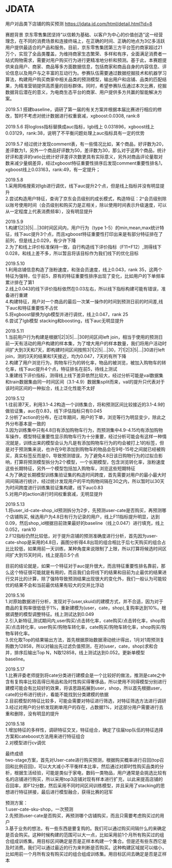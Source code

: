 # JDATA
用户对品类下店铺的购买预测 https://jdata.jd.com/html/detail.html?id=8<br/>

赛题背景
京东零售集团坚持“以信赖为基础、以客户为中心的价值创造”这一经营理念，在不同的消费场景和连接终端上，在正确的时间、正确的地点为3亿多活跃用户提供最适合的产品和服务。目前，京东零售集团第三方平台签约商家超过21万个，实现了全品类覆盖，为维持商家生态繁荣、多样和有序，全面满足消费者一站式购物需求，需要对用户购买行为进行更精准地分析和预测。基于此，本赛题提供来自用户、商家、商品等多方面数据信息，包括商家和商品自身的内容信息、评论信息以及用户与之丰富的互动行为。参赛队伍需要通过数据挖掘技术和机器学习算法，构建用户购买商家中相关品类的预测模型，输出用户和店铺、品类的匹配结果，为精准营销提供高质量的目标群体。同时，希望参赛队伍通过本次比赛，挖掘数据背后潜在的意义，为电商生态平台的商家、用户提供多方共赢的智能解决方案。<br/>

2019.5.1 搭建baseline，调研了第一届的有关方案并根据本届比赛进行相应的修改，暂时不考虑对统计数据进行权重衰减，xgboost:0.0308, rank:8<br/>

2019.5.6 将logloss指标替换成auc指标，lgb线上 0.031896，xgboost线上0.03129，rank:38，说明了不平衡问题处理上auc指标具有一定的优势<br/>

2019.5.7 经过统计发现comment表，有一些情况比如，某个商品，好评数为20，差评数为1，另外一个商品好评数为50，差评数为30，那么对于这两个商品，统计好评和差评的ratio比统计好评差评次数更具有实际意义，另外对商品评论量取对数来减少量纲差异，经过xgboost特征重要性排序后发现comment重要性排名1，xgboost线上0.03163，rank:49，有一定提升；

2019.5.8 <br/>
1.采用网格搜索对lgb进行调优，线下auc提升2个点，但是线上指标并没有明显提升<br/>
2.尝试构造用户特征，查询了京东会员级别的成长模式，构造特征：2^会员级别除以账号使用时间（会员级别和购买力是正相关，除以使用时间表示升级速度，可以从一定程度上代表消费频率），没有明显提升<br/>

2019.5.9 <br/>
1.构建1|2|3|5|...|30时间区间内，用户行为（type 1-5）的min,mean,max统计特征，线下auc提升3个点，而且xgboost特征重要性打印出来是有部分特征排在了前列，但是线上0.029，有少许下降<br/>
2.为了和线上评价标准保持一致，自行构造线下评价指标（F11+F12）,测得线下0.028，和线上差不多，所以暂且将该目标作为我们线下的优化目标<br/>

2019.5.10 <br/>
1.利用店铺信息构造了涨粉速度，和涨会员速度，线上0.043，rank 35，这两个特征为强特，位于前5，原有的特征重要性排序出现了变化，比如用户的下单频率累计排在了第1<br/>
2.线上0.043的线下评价指标依然在0.03左右，所以线下指标构建可能有错误，准备进行重建<br/>
4.构建特征，用户对一个商品的最后一次某一操作的时间到预测日前的时间差,线下auc和特征重要性不占优<br/>
5.将xgboost替换为lgb模型并进行调优，线上0.047，rank 25<br/>
6.尝试了lgb模型 stacking和boosting，线下auc无明显提升<br/>

2019.5.11 <br/>
1.当前用户行为构建是根据1|2|3|5|...|30时间区间left join，相当于使用的预测日前一天有活动的用户构建的样本集，为了增大用户的样本数量，我们将用户活动时间扩大到3天和7天，即构建时间区间按照3|1|2|5|...|30，7|1|2|3|5|...|30进行left join，测的3天的结果和1天接近，均为0.047，7天的有所下降<br/>
2.构建了用户浏览行为，购物车行为的转化率，物品的被浏览，被加入购物车的转化率，线下auc提升4个点，特征排名在前5，待线上测试<br/>
3.重建线下评价指标，测得线上线下差异依然比较大，经过分析可能是val数据集和train数据集由同一时间区间（3.1-4.9）数据集split而来，val的提升只代表对于该时间区间的一种拟合，线上泛化性能不太好<br/>

2019.5.12 <br/>
1.往前滑7天，利用3.1-4.2构造一个训练集合，将和预测区间比较接近的3.1-4.9的做验证集，auc在0.83，线下评估指标只有0.045<br/>
2.分析了action的分布，在过年期间，用户的下单，浏览等行为明显变少，除此之外分布基本是一致的<br/>
3.因为训练集中只有4.8日有添加购物车行为，而预测集中4.9-4.15均有添加购物车操作，模型特征重要性显示购物车行为十分重要，经过分析可能会有这样一种情况就是，训练出来的模型会认为凡是有添加购物车行为的均会被打上1的标签，但是对于预测集来说，也许在9号添加到购物车的物品会在9号-15号之间就已经被购买，真实标签反而是0，导致预测错误，为了避免4.8日该日购物行为的过拟合影响，打算将预测模型拆分为2个模型，一个长期模型，包含浏览转化率，涨粉速度这些长期特征，另外一个模型包括加入购物车，浏览这些短期特征<br/>
4.为了确定长期模型训练集验证集的构造时间跨度，首先需要对用户的最小最大时间间隔进行统计，经过统计发现用户的平均购物间隔在30之内，所以暂时以30天为时间跨度进行训练集验证集构建，线下auc0.83<br/>
5.对用户的action进行时间权重衰减，无明显提升<br/>


2019.5.13<br/>
1.将user_id-cate-shop_id预测拆分为2步，先预测user-cate是否购买，再预测哪个店铺购买, 候选用户为4.8日有行为记录的用户，线上F11指标提升明显，达到0.09，然后shop_id根据目前效果最好的baseline（线上0.047）进行填充，线上0.052，rank10<br/>
2.F12指标仍然比较低，对于提升店铺的预测准确度进行分析，首先因为user-cate-shop是采用的4.8日，画图分析得4.8出现的组合相比于后七天购买的组合占比比较低，如果用前一天训练，某种角度来说限制了上限，所以打算将候选时间区间扩大到15天时间，线上提高0.5个点<br/>


目前的结论就是，如果一个特征对于auc提升很大，而且特征重要性排名靠前，那么这个特征很可能就是有用的，而且我们会将线下的结果和目前为止最优的结果进行交并比的计算，除了强特导致预测结果出现很大的变化外，我们一般认为可能较优的结果不会和当前最优结果有较大的交并比浮动<br/>

2019.5.16<br/>
1.对原始数据进行分析，发现对于(user,skuid)的建模方式，并不合适，因为对于商品的复购率很低低于1%，重新建模为(user，cate，shop),复购率达到10%。根据调整的模型调整特征。线上测试达到0.049<br/>
2.引入新特征,测试期间内,user购买/点击转化率，cate购买/点击转化率，shop购买/点击转化率，user购买/购物车转化率，cate购买/购物车转化率，shop购买/购物车转化率。<br/>
3.优化取Top的结果输出方法，首先根据原始数据滑动统计得出，1月对1周预测复购数为12858，所以对输出先过滤负值预测，在对(user，cate，shop)求和合并，排序后输出Top N，N取12858，线上测试达到0.052。更新单模型baseline。<br/>

2019.5.17<br/>
1.比赛评委老师提到将cate分类进行建模会是一个比较好的做法，推测是cate之中含有复购率比较高得日用品和及时性购买得奢侈品，所以使用不同得模型分别进行建模可能会有比较好的效果，将该思路拓展到user，shop，所以首先根据user，cate的分布进行统计，看能不能找到分类建模的依据<br/>
2.目前模型的特征比较多，可能会需要对特征进行筛选，对特征筛选方法进行调研<br/>
3.经过对用户的分析发现刷单用户的存在，占数据1%，对这部分用户需要进行去重和删除，没有明显的提升

2019.5.18<br/>
1.增加特征的多样性，调研特征交叉，特征组合，确定了往届top队伍的特征选择方案和cateboost方法用来进行特征组合<br/>
2.对模型进行cv调优<br/>

最终成绩<br/>
two-stage方案，首先对User-cate进行购买预测，根据购买概率进行召回(top召回和比例召回)，可以大大减小不平衡样本比率，然后通过对即时性购买品类的分析，根据生活经验，可能是类似于家电，数码一类物品，用户通常是会挑选比较有名的店铺进行购买，所以采用top3店铺对现有样本进行扩充，以此来提高店铺的召回率，即F12分数，然后采用不同时间区间训练模型，并且采用了stacking的思想进行特征拼接，最后进行模型融合，获得比赛的冠军<br/>

预测方案：<br/>
1.user-cate-sku-shop，一次预测<br/>
2.先预测user-cate是否购买，再预测哪个店铺购买，而且只需要考虑购买过的用户<br/>
3.基于业务的想法，有一些东西是要复购的。我们可以通过购买间隔什么的来确定是否会购买。这种时候构建的范围可以大一点，比如采用前1个月所有购买过的组合组成训练集。用目标区间确定是否是正样本构建一个集合。但是还有些东西它是及时消费。我们可以通过最近的行为来判断是否购买。这种构建区域就可以缩小，比如用前一个月所有没有购买过的组合组成训练集。用目标区间去确定是否是正样本<br/>
